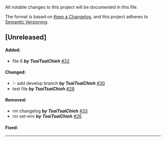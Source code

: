 All notable changes to this project will be documented in this file.

The format is based on [Keep a Changelog](https://keepachangelog.com/en/1.0.0/),
and this project adheres to [Semantic Versioning](https://semver.org/spec/v2.0.0.html).

## [Unreleased]

#### Added:
-  file 6 ***by TsaiTsaiChieh*** [#32](https://github.com/TsaiTsaiChieh/test-github-workflow/pull/32)

#### Changed:
-  :sparkles: add develop branch ***by TsaiTsaiChieh*** [#30](https://github.com/TsaiTsaiChieh/test-github-workflow/pull/30)
-  test file ***by TsaiTsaiChieh*** [#28](https://github.com/TsaiTsaiChieh/test-github-workflow/pull/28)

#### Removed:
-  rm changelog ***by TsaiTsaiChieh*** [#33](https://github.com/TsaiTsaiChieh/test-github-workflow/pull/33)
-  rm set-env ***by TsaiTsaiChieh*** [#26](https://github.com/TsaiTsaiChieh/test-github-workflow/pull/26)

#### Fixed:

---